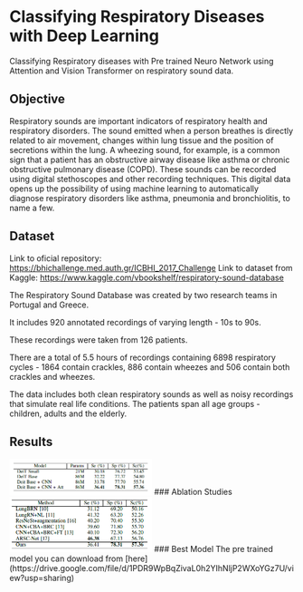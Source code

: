 # Classifying Respiratory Diseases with Deep Learning
Classifying Respiratory diseases with Pre trained Neuro Network using Attention and Vision Transformer on respiratory sound data.

## Objective

Respiratory sounds are important indicators of respiratory health and respiratory disorders. The sound emitted when a person breathes is directly related to air movement, changes within lung tissue and the position of secretions within the lung. A wheezing sound, for example, is a common sign that a patient has an obstructive airway disease like asthma or chronic obstructive pulmonary disease (COPD).
These sounds can be recorded using digital stethoscopes and other recording techniques. This digital data opens up the possibility of using machine learning to automatically diagnose respiratory disorders like asthma, pneumonia and bronchiolitis, to name a few.

## Dataset 

Link to oficial repository: https://bhichallenge.med.auth.gr/ICBHI_2017_Challenge
Link to dataset from Kaggle: https://www.kaggle.com/vbookshelf/respiratory-sound-database

The Respiratory Sound Database was created by two research teams in Portugal and Greece. 

It includes 920 annotated recordings of varying length - 10s to 90s. 

These recordings were taken from 126 patients. 

There are a total of 5.5 hours of recordings containing 6898 respiratory cycles - 1864 contain crackles, 886 contain wheezes and 506 contain both crackles and wheezes. 

The data includes both clean respiratory sounds as well as noisy recordings that simulate real life conditions. The patients span all age groups - children, adults and the elderly.


## Results  
<img src="images/ablation.PNG" width="50%"/>  
### Ablation Studies
<img src="images/table_results.PNG" width="50%"/>  
### Best Model 
The pre trained model you can download from [here](https://drive.google.com/file/d/1PDR9WpBqZivaL0h2YIhNljP2WXoYGz7U/view?usp=sharing)

